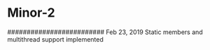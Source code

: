 # Minor-2

######################### Feb 23, 2019
Static members and multithread support implemented
